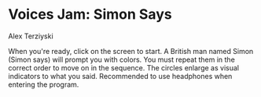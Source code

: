 # Voices Jam: Simon Says
Alex Terziyski

When you're ready, click on the screen to start. A British man named Simon (Simon says) will prompt you with colors.
You must repeat them in the correct order to move on in the sequence. The circles enlarge as visual indicators to what you said.
Recommended to use headphones when entering the program.